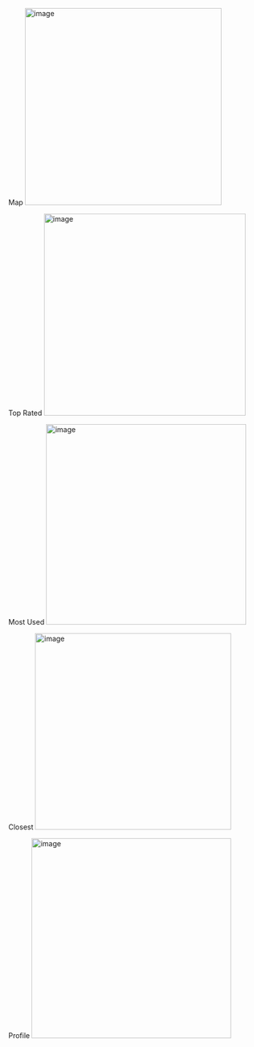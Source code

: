 Map
<img width="391" alt="image" src="https://github.com/user-attachments/assets/4ee4dceb-1b39-4580-bcb5-ace1727b2133">

Top Rated
<img width="401" alt="image" src="https://github.com/user-attachments/assets/fc6be4a7-5960-4b79-84eb-839a150f8bb0">

Most Used
<img width="398" alt="image" src="https://github.com/user-attachments/assets/b627b79e-bd28-4ef2-bb17-083303b8c9d5">

Closest
<img width="390" alt="image" src="https://github.com/user-attachments/assets/a044eac9-0ede-4c72-a5fc-c4716c2c7a3e">

Profile
<img width="397" alt="image" src="https://github.com/user-attachments/assets/cdef9ebe-0acd-45e0-a173-fde246a11cd2">
